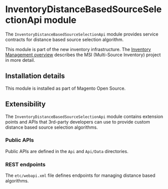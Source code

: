 # InventoryDistanceBasedSourceSelectionApi module

The `InventoryDistanceBasedSourceSelectionApi` module provides service contracts for distance based source selection algorithm.

This module is part of the new inventory infrastructure. The
[Inventory Management overview](https://devdocs.magento.com/guides/v2.4/inventory/index.html)
describes the MSI (Multi-Source Inventory) project in more detail.

## Installation details

This module is installed as part of Magento Open Source.

## Extensibility

The `InventoryDistanceBasedSourceSelectionApi` module contains extension points and APIs that 3rd-party developers
can use to provide custom distance based source selection algorithms.

### Public APIs

Public APIs are defined in the `Api` and `Api/Data` directories.

### REST endpoints

The `etc/webapi.xml` file defines endpoints for managing distance based algorithms.
